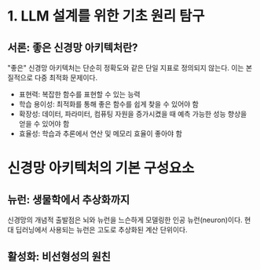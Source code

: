 # 1. LLM 설계를 위한 기초 원리 탐구

## 서론: 좋은 신경망 아키텍처란?
"좋은" 신경망 아키텍처는 단순히 정확도와 같은 단일 지표로 정의되지 않는다. 이는 본질적으로 다중 최적화 문제이다.

- 표현력: 복잡한 함수를 표현할 수 있는 능력
- 학습 용이성: 최적화를 통해 좋은 함수를 쉽게 찾을 수 있어야 함
- 확장성: 데이터, 파라미터, 컴퓨팅 자원을 증가시켰을 때 예측 가능한 성능 향상을 얻을 수 있어야 함
- 효율성: 학습과 추론에서 연산 및 메모리 효율이 좋아야 함

# 신경망 아키텍처의 기본 구성요소
## 뉴런: 생물학에서 추상화까지
신경망의 개념적 출발점은 뇌와 뉴런을 느슨하게 모델링한 인공 뉴런(neuron)이다. 
현대 딥러닝에서 사용되는 뉴런은 고도로 추상화된 계산 단위이다. 

## 활성화: 비선형성의 원친

